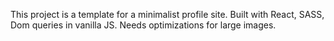 This project is a template for a minimalist profile site. Built with React, SASS, Dom queries in vanilla JS. Needs optimizations for large images. 
